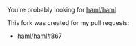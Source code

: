 You're probably looking for [haml/haml](https://github.com/haml/haml).

This fork was created for my pull requests:

* [haml/haml#867](https://github.com/haml/haml/pull/867)
